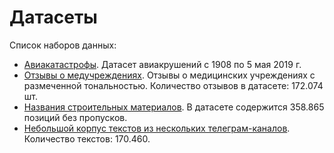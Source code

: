 Датасеты
========

Список наборов данных:

* [Авиакатастрофы](https://github.com/blanchefort/datasets/tree/master/avia_accidents). Датасет авиакрушений с 1908 по 5 мая 2019 г.
* [Отзывы о медучреждениях](https://github.com/blanchefort/datasets/tree/master/medical_comments). Отзывы о медицинских учреждениях с размеченной тональностью. Количество отзывов в датасете: 172.074 шт.
* [Названия строительных материалов](https://github.com/blanchefort/datasets/tree/master/leroymerlin). В датасете содержится 358.865 позиций без пропусков.
* [Небольшой корпус текстов из нескольких телеграм-каналов](https://github.com/blanchefort/datasets/tree/master/telega). Количество текстов: 170.460.
